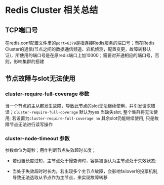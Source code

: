 # Redis Cluster 相关总结

## TCP端口号

在redis.conf配置文件里的`port=6379`是指连接Redis服务的端口号；而在Redis Cluster的通信(节点之间的数据通信频道、宕机侦测，配置变更，故障转移认证)，所使用的端口号是在原redis端口上加10000；需要对开通相应的端口号，否则，影响集群的搭建

## 节点故障与slot无法使用

### cluster-require-full-coverage 参数

当一个节点的主从都发生故障，导致此节点的slot无法继续使用，并引发请求错误；`cluster-require-full-coverage` 默认为yes 当缺失slot, 整个集群将无法使用; 
若设置为`cluster-require-full-coverage no` 其余slot仍能继续使用, 只是故障节点无法进行读写操作

### cluster-node-timeout 参数

参数单位为毫秒；用作判断节点失效超时长度；

- 若设置长度过短，主节点处于慢查询时，容易被误认为主节点处于失效状态;

- 当处于失效超时时长内，若出现多个主节点故障，会影响failover的投票机制, 导致无法选取从节点作为主节点，来实现故障转移
